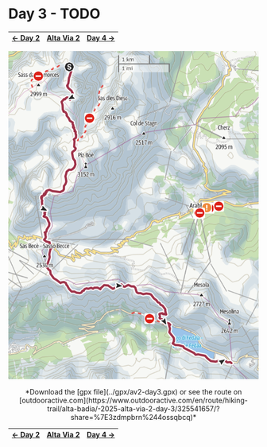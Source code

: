 # Day 3 - TODO

|[← Day 2](../day2)|[Alta Via 2](../)|[Day 4 →](../day4)|
|:-|:-:|-:|

![Map of the route, day 3](../img/22-0000-map.png)
<p align="center">
*Download the [gpx file](../gpx/av2-day3.gpx) or see the route on
[outdooractive.com](https://www.outdooractive.com/en/route/hiking-trail/alta-badia/-2025-alta-via-2-day-3/325541657/?share=%7E3zdmpbrn%244ossqbcq)*
</p>

|[← Day 2](../day2)|[Alta Via 2](../)|[Day 4 →](../day4)|
|:-|:-:|-:|
